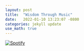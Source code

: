 ```yaml
---
layout: post
title:  "Wisdom Through Music"
date:   2022-01-10 13:23:07 -0800
categories: jekyll update
use_math: true
---
```


[![Spotify](https://spotify-github-readme.vercel.app/api/spotify)](https://open.spotify.com/track/4IIxBK0L8uj7viwxhmuSc4?si=b0ed1cb5c2634931)
